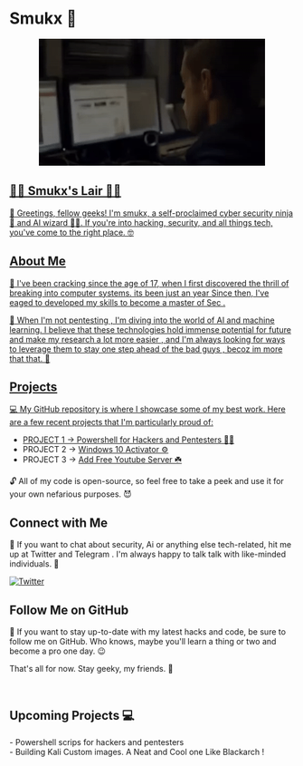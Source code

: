 <p align="center">
<h1>Smukx 🐲 </h1>
</p>

<p align="center">
  <a href ="https://smukx.github.io"><img src="https://raw.githubusercontent.com/Whitecat18/Whitecat18/main/files/Banner.gif"</a>
    </p>
                                                                                                                           
                                                                                                                              

## 👨‍💻 Smukx's Lair 👨‍💻
👋 Greetings, fellow geeks! I'm smukx, a self-proclaimed cyber security ninja 🥷 and AI wizard 🧙‍♂️. If you're into hacking, security, and all things tech, you've come to the right place. 🤓

  ## About Me

👾 I've been cracking since the age of 17, when I first discovered the thrill of breaking into computer systems. its been just an year Since then, I've eaged to developed my skills to become a master of Sec . 

🤖 When I'm not pentesting , I'm diving into the world of AI and machine learning. I believe that these technologies hold immense potential for future and make my research a lot more easier , and I'm always looking for ways to leverage them to stay one step ahead of the bad guys , becoz im more that that. 🤖

## Projects

💻 My GitHub repository is where I showcase some of my best work. Here are a few recent projects that I'm particularly proud of:

- PROJECT 1 -> <a href="https://github.com/Whitecat18/Ps-script-for-Hackers-and-Pentesters" > Powershell for Hackers and Pentesters 👨‍💻<a/>
- PROJECT 2 -> <a href="https://github.com/Whitecat18/windows-10-Activator" > Windows 10 Activator ⚙️ <a/>
- PROJECT 3 -> <a href="https://github.com/Whitecat18/Add-Free-Youtube-Server" > Add Free Youtube Server ☘️ </a>

🔓 All of my code is open-source, so feel free to take a peek and use it for your own nefarious purposes. 😈

## Connect with Me

📱 If you want to chat about security, Ai or anything else tech-related, hit me up at Twitter and Telegram . I'm always happy to talk talk with like-minded individuals. 💬
  
[![Twitter](https://img.shields.io/badge/Twitter-%231DA1F2.svg?logo=Twitter&logoColor=white)](https://twitter.com/Smukx07)
  
## Follow Me on GitHub

👀 If you want to stay up-to-date with my latest hacks and code, be sure to follow me on GitHub. Who knows, maybe you'll learn a thing or two and become a pro one day. 😉 

That's all for now. Stay geeky, my friends. 🤘
  
  
  
  
  <br>
 <h2>Upcoming Projects 💻 </h2>
 - Powershell scrips for hackers and pentesters <br>
 - Building Kali Custom images. A Neat and Cool one Like Blackarch !  


 


